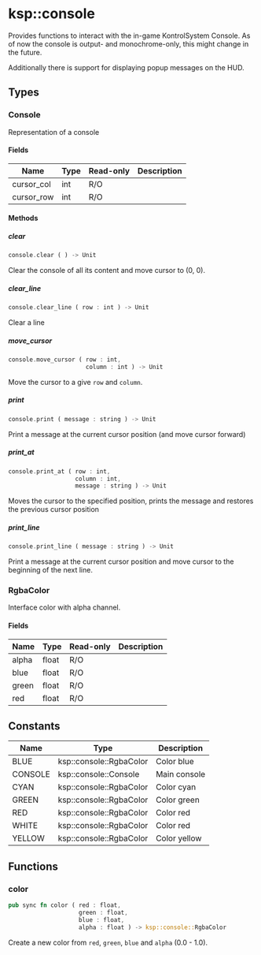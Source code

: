 # ksp::console

Provides functions to interact with the in-game KontrolSystem Console. As of now the console is output- and monochrome-only, this might change in the future.

Additionally there is support for displaying popup messages on the HUD.



## Types


### Console

Representation of a console


#### Fields

Name | Type | Read-only | Description
--- | --- | --- | ---
cursor_col | int | R/O | 
cursor_row | int | R/O | 

#### Methods

##### clear

```rust
console.clear ( ) -> Unit
```

Clear the console of all its content and move cursor to (0, 0).


##### clear_line

```rust
console.clear_line ( row : int ) -> Unit
```

Clear a line


##### move_cursor

```rust
console.move_cursor ( row : int,
                      column : int ) -> Unit
```

Move the cursor to a give `row` and `column`.


##### print

```rust
console.print ( message : string ) -> Unit
```

Print a message at the current cursor position (and move cursor forward)


##### print_at

```rust
console.print_at ( row : int,
                   column : int,
                   message : string ) -> Unit
```

Moves the cursor to the specified position, prints the message and restores the previous cursor position


##### print_line

```rust
console.print_line ( message : string ) -> Unit
```

Print a message at the current cursor position and move cursor to the beginning of the next line.


### RgbaColor

Interface color with alpha channel.


#### Fields

Name | Type | Read-only | Description
--- | --- | --- | ---
alpha | float | R/O | 
blue | float | R/O | 
green | float | R/O | 
red | float | R/O | 

## Constants

Name | Type | Description
--- | --- | ---
BLUE | ksp::console::RgbaColor | Color blue 
CONSOLE | ksp::console::Console | Main console 
CYAN | ksp::console::RgbaColor | Color cyan 
GREEN | ksp::console::RgbaColor | Color green 
RED | ksp::console::RgbaColor | Color red 
WHITE | ksp::console::RgbaColor | Color red 
YELLOW | ksp::console::RgbaColor | Color yellow 


## Functions


### color

```rust
pub sync fn color ( red : float,
                    green : float,
                    blue : float,
                    alpha : float ) -> ksp::console::RgbaColor
```

Create a new color from `red`, `green`, `blue` and `alpha` (0.0 - 1.0).

